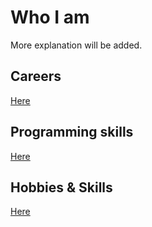# Who I am

More explanation will be added.

## Careers

[Here](https://daikisuyama.github.io/resume)

## Programming skills

[Here](https://daikisuyama.github.io/programming)

## Hobbies & Skills

[Here](https://daikisuyama.github.io/hobbies_skills)



